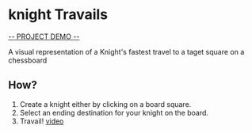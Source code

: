 # knight Travails
[-- PROJECT DEMO --](https://berget1411.github.io/knight-travails/)

A visual representation of a Knight's fastest travel to a taget square on a chessboard

## How?
1. Create a knight either by clicking on a board square.
2. Select an ending destination for your knight on the board.
3. Travail!
[video](https://github.com/Berget1411/knight-travails/assets/107999361/32c9b387-9164-4cd1-9581-ef58e8c5057f)

